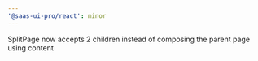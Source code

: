 ```yaml
---
'@saas-ui-pro/react': minor
---
```


SplitPage now accepts 2 children instead of composing the parent page using content
